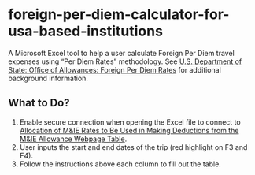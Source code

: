 # foreign-per-diem-calculator-for-usa-based-institutions
A Microsoft Excel tool to help a user calculate Foreign Per Diem travel expenses using “Per Diem Rates” methodology. See [U.S. Department of State: Office of Allowances: Foreign Per Diem Rates](https://aoprals.state.gov/content.asp?content_id=184&amp;menu_id=78) for additional background information.

## What to Do?

1. Enable secure connection when opening the Excel file to connect to [Allocation of M&IE Rates to Be Used in Making Deductions from the M&IE Allowance Webpage Table](https://aoprals.state.gov/content.asp?content_id=114&menu_id=75).
2. User inputs the start and end dates of the trip (red highlight on F3 and F4).
3. Follow the instructions above each column to fill out the table.
